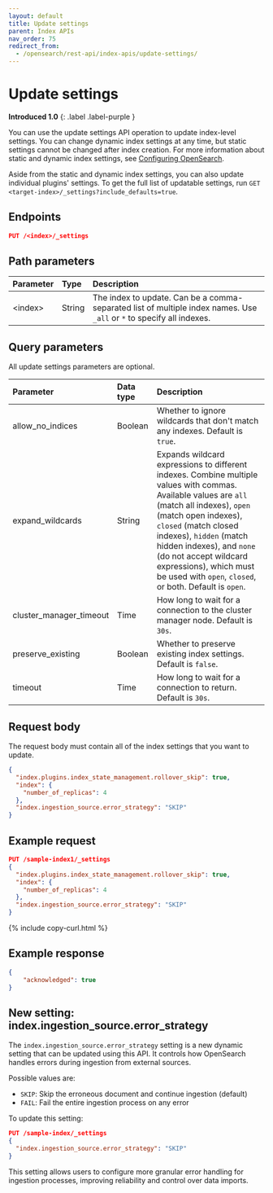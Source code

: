 ```yaml
---
layout: default
title: Update settings
parent: Index APIs
nav_order: 75
redirect_from:
  - /opensearch/rest-api/index-apis/update-settings/
---
```


# Update settings
**Introduced 1.0**
{: .label .label-purple }

You can use the update settings API operation to update index-level settings. You can change dynamic index settings at any time, but static settings cannot be changed after index creation. For more information about static and dynamic index settings, see [Configuring OpenSearch]({{site.url}}{{site.baseurl}}/install-and-configure/configuring-opensearch/index/).

Aside from the static and dynamic index settings, you can also update individual plugins' settings. To get the full list of updatable settings, run `GET <target-index>/_settings?include_defaults=true`.

## Endpoints

```json
PUT /<index>/_settings
```

## Path parameters

Parameter | Type | Description
:--- | :--- | :---
&lt;index&gt; | String | The index to update. Can be a comma-separated list of multiple index names. Use `_all` or `*` to specify all indexes.

## Query parameters

All update settings parameters are optional.

Parameter | Data type | Description
:--- | :--- | :---
allow_no_indices | Boolean | Whether to ignore wildcards that don't match any indexes. Default is `true`.
expand_wildcards | String | Expands wildcard expressions to different indexes. Combine multiple values with commas. Available values are `all` (match all indexes), `open` (match open indexes), `closed` (match closed indexes), `hidden` (match hidden indexes), and `none` (do not accept wildcard expressions), which must be used with `open`, `closed`, or both. Default is `open`.
cluster_manager_timeout | Time | How long to wait for a connection to the cluster manager node. Default is `30s`.
preserve_existing | Boolean | Whether to preserve existing index settings. Default is `false`.
timeout | Time | How long to wait for a connection to return. Default is `30s`.

## Request body

The request body must contain all of the index settings that you want to update.

```json
{
  "index.plugins.index_state_management.rollover_skip": true,
  "index": {
    "number_of_replicas": 4
  },
  "index.ingestion_source.error_strategy": "SKIP"
}
```

## Example request

```json
PUT /sample-index1/_settings
{
  "index.plugins.index_state_management.rollover_skip": true,
  "index": {
    "number_of_replicas": 4
  },
  "index.ingestion_source.error_strategy": "SKIP"
}
```
{% include copy-curl.html %}

## Example response

```json
{
    "acknowledged": true
}
```

## New setting: index.ingestion_source.error_strategy

The `index.ingestion_source.error_strategy` setting is a new dynamic setting that can be updated using this API. It controls how OpenSearch handles errors during ingestion from external sources. 

Possible values are:

- `SKIP`: Skip the erroneous document and continue ingestion (default)
- `FAIL`: Fail the entire ingestion process on any error

To update this setting:

```json
PUT /sample-index/_settings
{
  "index.ingestion_source.error_strategy": "SKIP"
}
```

This setting allows users to configure more granular error handling for ingestion processes, improving reliability and control over data imports.
